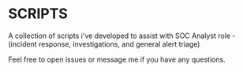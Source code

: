 # SCRIPTS

A collection of scripts i've developed to assist with SOC Analyst role - (incident response, investigations, and general alert triage)

Feel free to open issues or message me if you have any questions.
